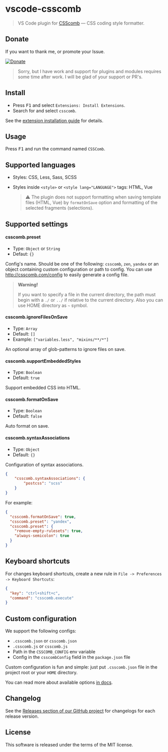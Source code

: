 # vscode-csscomb

> VS Code plugin for [CSScomb](http://csscomb.com/) — CSS coding style formatter.

## Donate

If you want to thank me, or promote your Issue.

[![Donate](https://img.shields.io/badge/Donate-PayPal-green.svg)](https://paypal.me/mrmlnc)

> Sorry, but I have work and support for plugins and modules requires some time after work. I will be glad of your support or PR's.

## Install

  * Press <kbd>F1</kbd> and select `Extensions: Install Extensions`.
  * Search for and select `csscomb`.

See the [extension installation guide](https://code.visualstudio.com/docs/editor/extension-gallery) for details.

## Usage

Press <kbd>F1</kbd> and run the command named `CSSComb`.

## Supported languages

  * Styles: CSS, Less, Sass, SCSS
  * Styles inside `<style>` or `<style lang="LANGUAGE">` tags: HTML, Vue

    > ⚠️ The plugin does not support formatting when saving template files (HTML, Vue) by `formatOnSave` option and formatting of the selected fragments (selections).

## Supported settings

#### csscomb.preset

  * Type: `Object` or `String`
  * Defaut: `{}`

Config's name. Should be one of the following: `csscomb`, `zen`, `yandex` or an object containing custom configuration or path to config. You can use http://csscomb.com/config to easily generate a config file.

> **Warning!**
>
> If you want to specify a file in the current directory, the path must begin with a `./` or `../` if relative to the current directory. Also you can use HOME directory as `~` symbol.

#### csscomb.ignoreFilesOnSave

  * Type: `Array`
  * Default: `[]`
  * Example: `["variables.less", "mixins/**/*"]`

An optional array of glob-patterns to ignore files on save.

#### csscomb.supportEmbeddedStyles

  * Type: `Boolean`
  * Default: `true`

Support embedded CSS into HTML.

#### csscomb.formatOnSave

  * Type: `Boolean`
  * Default: `false`

Auto format on save.

#### csscomb.syntaxAssociations

  * Type: `Object`
  * Default: `{}`

Configuration of syntax associations.

```json
{
	"csscomb.syntaxAssociations": {
		"postcss": "scss"
	}
}
```

For example:

```json
{
  "csscomb.formatOnSave": true,
  "csscomb.preset": "yandex",
  "csscomb.preset": {
    "remove-empty-rulesets": true,
    "always-semicolon": true
  }
}
```

## Keyboard shortcuts

For changes keyboard shortcuts, create a new rule in `File -> Preferences -> Keyboard Shortcuts`:

```json
{
  "key": "ctrl+shift+c",
  "command": "csscomb.execute"
}
```

## Custom configuration

We support the following configs:

  * `.csscomb.json` or `csscomb.json`
  * `.csscomb.js` or `csscomb.js`
  * Path in the `CSSCOMB_CONFIG` env variable
  * Config in the `csscombConfig` field in the `package.json` file

Custom configuration is fun and simple: just put `.csscomb.json` file in the project root or your `HOME` directory.

You can read more about available options [in docs](https://github.com/csscomb/csscomb.js/blob/master/doc/options.md).

## Changelog

See the [Releases section of our GitHub project](https://github.com/mrmlnc/vscode-csscomb/releases) for changelogs for each release version.

## License

This software is released under the terms of the MIT license.
